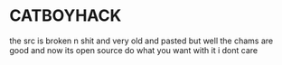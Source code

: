 # CATBOYHACK
the src is broken n shit and very old and pasted but well the chams are good and now its open source do what you want with it i dont care
